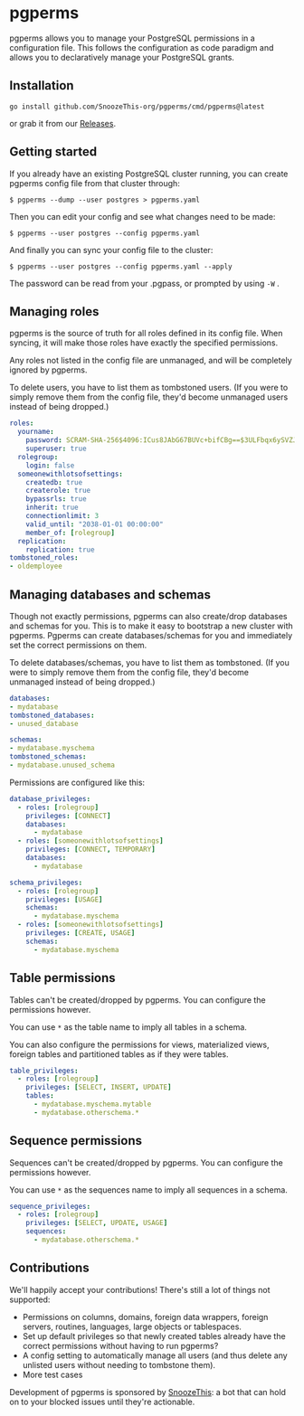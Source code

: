 # pgperms

pgperms allows you to manage your PostgreSQL permissions in a configuration file. This follows the configuration as code paradigm and allows you to declaratively manage your PostgreSQL grants.

## Installation

```shell
go install github.com/SnoozeThis-org/pgperms/cmd/pgperms@latest
```

or grab it from our [Releases](https://github.com/SnoozeThis-org/pgperms/releases/latest).

## Getting started

If you already have an existing PostgreSQL cluster running, you can create pgperms config file from that cluster through:

```shell
$ pgperms --dump --user postgres > pgperms.yaml
```

Then you can edit your config and see what changes need to be made:

```shell
$ pgperms --user postgres --config pgperms.yaml
```

And finally you can sync your config file to the cluster:

```shell
$ pgperms --user postgres --config pgperms.yaml --apply
```

The password can be read from your .pgpass, or prompted by using `-W` .

## Managing roles

pgperms is the source of truth for all roles defined in its config file. When syncing, it will make those roles have exactly the specified permissions.

Any roles not listed in the config file are unmanaged, and will be completely ignored by pgperms.

To delete users, you have to list them as tombstoned users. (If you were to simply remove them from the config file, they'd become unmanaged users instead of being dropped.)

```yaml
roles:
  yourname:
    password: SCRAM-SHA-256$4096:ICus8JAbG67BUVc+bifCBg==$3ULFbqx6ySVZJr51b6DOVQIbqy3GxrsHyxb/+JD0pag=:TJyct6ApBeiTdr+z7RP8CXtTOO5w+iK3NEervm9Ezb0=
    superuser: true
  rolegroup:
    login: false
  someonewithlotsofsettings:
    createdb: true
    createrole: true
    bypassrls: true
    inherit: true
    connectionlimit: 3
    valid_until: "2038-01-01 00:00:00"
    member_of: [rolegroup]
  replication:
    replication: true
tombstoned_roles:
- oldemployee
```

## Managing databases and schemas

Though not exactly permissions, pgperms can also create/drop databases and schemas for you. This is to make it easy to bootstrap a new cluster with pgperms. Pgperms can create databases/schemas for you and immediately set the correct permissions on them.

To delete databases/schemas, you have to list them as tombstoned. (If you were to simply remove them from the config file, they'd become unmanaged instead of being dropped.)

```yaml
databases:
- mydatabase
tombstoned_databases:
- unused_database

schemas:
- mydatabase.myschema
tombstoned_schemas:
- mydatabase.unused_schema
```

Permissions are configured like this:

```yaml
database_privileges:
  - roles: [rolegroup]
    privileges: [CONNECT]
    databases:
      - mydatabase
  - roles: [someonewithlotsofsettings]
    privileges: [CONNECT, TEMPORARY]
    databases:
      - mydatabase

schema_privileges:
  - roles: [rolegroup]
    privileges: [USAGE]
    schemas:
      - mydatabase.myschema
  - roles: [someonewithlotsofsettings]
    privileges: [CREATE, USAGE]
    schemas:
      - mydatabase.myschema
```

## Table permissions

Tables can't be created/dropped by pgperms. You can configure the permissions however.

You can use `*` as the table name to imply all tables in a schema.

You can also configure the permissions for views, materialized views, foreign tables and partitioned tables as if they were tables.

```yaml
table_privileges:
  - roles: [rolegroup]
    privileges: [SELECT, INSERT, UPDATE]
    tables:
      - mydatabase.myschema.mytable
      - mydatabase.otherschema.*
```

## Sequence permissions

Sequences can't be created/dropped by pgperms. You can configure the permissions however.

You can use `*` as the sequences name to imply all sequences in a schema.

```yaml
sequence_privileges:
  - roles: [rolegroup]
    privileges: [SELECT, UPDATE, USAGE]
    sequences:
      - mydatabase.otherschema.*
```

## Contributions

We'll happily accept your contributions! There's still a lot of things not supported:

- Permissions on columns, domains, foreign data wrappers, foreign servers, routines, languages, large objects or tablespaces.
- Set up default privileges so that newly created tables already have the correct permissions without having to run pgperms?
- A config setting to automatically manage all users (and thus delete any unlisted users without needing to tombstone them).
- More test cases

Development of pgperms is sponsored by [SnoozeThis](http://www.snoozethis.com/): a bot that can hold on to your blocked issues until they're actionable.
